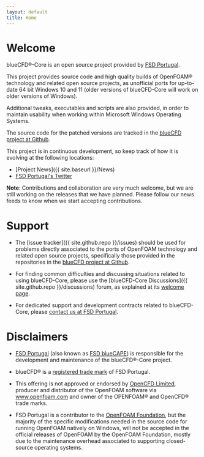 ```yaml
---
layout: default
title: Home
---
```


# Welcome

blueCFD®-Core is an open source project provided by [FSD Portugal](https://fsdynamics.eu/).

This project provides source code and high quality builds of OpenFOAM® technology
and related open source projects, as unofficial ports for up-to-date 64 bit Windows
10 and 11 (older versions of blueCFD-Core will work on older versions of Windows).

Additional tweaks, executables and scripts are also provided, in order to
maintain usability when working within Microsoft Windows Operating Systems.

The source code for the patched versions are tracked in the
[blueCFD project at Github](http://github.com/blueCFD).

This project is in continuous development, so keep track of how it is evolving
at the following locations:

 * [Project News]({{ site.baseurl }}/News)
 * [FSD Portugal's Twitter](https://twitter.com/bluecapept)

**Note**: Contributions and collaboration are very much welcome, but we are
still working on the releases that we have planned. Please follow our news
feeds to know when we start accepting contributions.


# Support

 * The [issue tracker]({{ site.github.repo }}/issues) should be used for problems
   directly associated to the ports of OpenFOAM technology and related open source
   projects, specifically those provided in the repositories in the
   [blueCFD project at Github](http://github.com/blueCFD).

 * For finding common difficulties and discussing situations related to using
   blueCFD-Core, please use the [blueCFD-Core Discussions]({{ site.github.repo }}/discussions)
   forum, as explained at its [welcome page](https://github.com/blueCFD/Core/discussions/166).

 * For dedicated support and development contracts related to blueCFD-Core,
   please [contact us at FSD Portugal](http://bluecfd.com/contact).


# Disclaimers

 * [FSD Portugal](https://fsdynamics.eu/) (also known as
   [FSD blueCAPE](http://bluecape.com.pt))
   is responsible for the development and maintenance of the blueCFD®-Core
   project.

 * blueCFD® is a [registered trade mark](http://bluecfd.com/trademark) of
   FSD Portugal.

 * This offering is not approved or endorsed by [OpenCFD Limited](http://www.openfoam.com),
   producer and distributor of the OpenFOAM software via www.openfoam.com and owner of the
   OPENFOAM® and OpenCFD® trade marks.

 * FSD Portugal is a contributor to the [OpenFOAM Foundation](http://openfoam.org),
   but the majority of the specific modifications needed in the source code
   for running OpenFOAM natively on Windows, will not be accepted in
   the official releases of OpenFOAM by the OpenFOAM Foundation, mostly due to
   the maintenance overhead associated to supporting closed-source operating
   systems.
